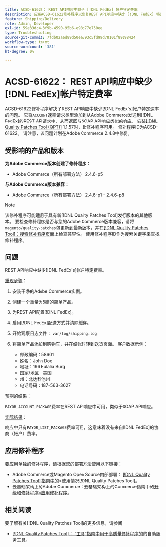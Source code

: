 ```yaml
---
title: ACSD-61622： REST API响应中缺少 [!DNL FedEx] 帐户特定费率
description: 应用ACSD-61622修补程序以修复REST API响应中缺少 [!DNL FedEx] 特定于帐户的费率的Adobe Commerce问题。
feature: Shipping/Delivery
role: Admin, Developer
exl-id: 59e33dc4-3f9b-4590-95b6-e98c77e750ee
type: Troubleshooting
source-git-commit: 7fdb02a6d89d50ea593c5fd99d78101f89198424
workflow-type: tm+mt
source-wordcount: '381'
ht-degree: 0%

---
```


# ACSD-61622： REST API响应中缺少[!DNL FedEx]帐户特定费率

ACSD-61622修补程序解决了REST API响应中缺少[!DNL FedEx's]帐户特定速率的问题。 它将`ACCOUNT`速率请求类型添加到从Adobe Commerce发送到[!DNL FedEx]的REST API请求中，从而返回与SOAP API响应类似的响应。 安装[[!DNL Quality Patches Tool (QPT)]](/help/tools/quality-patches-tool/quality-patches-tool-to-self-serve-quality-patches.md) 1.1.57时，此修补程序可用。 修补程序ID为ACSD-61622。 请注意，该问题计划在Adobe Commerce 2.4.8中修复。

## 受影响的产品和版本

**为Adobe Commerce版本创建了修补程序：**

* Adobe Commerce（所有部署方法） 2.4.6-p5

**与Adobe Commerce版本兼容：**

* Adobe Commerce（所有部署方法） 2.4.6-p1 - 2.4.6-p8

>[!NOTE]
>
>该修补程序可能适用于具有新[!DNL Quality Patches Tool]发行版本的其他版本。 要检查修补程序是否与您的Adobe Commerce版本兼容，请将`magento/quality-patches`包更新到最新版本，并在[[!DNL Quality Patches Tool]：搜索修补程序页面](https://experienceleague.adobe.com/tools/commerce-quality-patches/index.html?lang=zh-Hans)上检查兼容性。 使用修补程序ID作为搜索关键字来查找修补程序。

## 问题

REST API响应中缺少[!DNL FedEx's]帐户特定费率。

<u>重现步骤</u>：

1. 安装干净的Adobe Commerce实例。
1. 创建一个重量为5磅的简单产品。
1. 为REST API配置[!DNL FedEx]。
1. 启用[!DNL FedEx]配送方式并清除缓存。
1. 开始观察日志文件： `var/log/shipping.log`
1. 将简单产品添加到购物车，并在结帐时转到送货页面。 客户数据示例：

   * 邮政编码：58601
   * 姓名：John Doe
   * 地址：196 Eulalia Burg
   * 国家/地区：美国
   * 州：北达科他州
   * 电话号码：187-563-3627

<u>预期的结果</u>：

`PAYOR_ACCOUNT_PACKAGE`费率在REST API响应中可用，类似于SOAP API响应。

<u>实际结果</u>：

响应中只有`PAYOR_LIST_PACKAGE`费率可用，这意味着没有来自[!DNL FedEx]的协商（帐户）费率。

## 应用修补程序

要应用单独的修补程序，请根据您的部署方法使用以下链接：

* Adobe Commerce或Magento Open Source内部部署： [[!DNL Quality Patches Tool] 指南中的](/help/tools/quality-patches-tool/usage.md)>使用情况[!DNL Quality Patches Tool]。
* 云基础架构上的Adobe Commerce：云基础架构上的Commerce指南中的[升级和修补程序>应用修补程序](https://experienceleague.adobe.com/docs/commerce-cloud-service/user-guide/develop/upgrade/apply-patches.html?lang=zh-Hans)。

## 相关阅读

要了解有关[!DNL Quality Patches Tool]的更多信息，请参阅：

* [[!DNL Quality Patches Tool]： “工具”指南中用于高质量修补程序的](/help/tools/quality-patches-tool/quality-patches-tool-to-self-serve-quality-patches.md)的自助服务工具。
